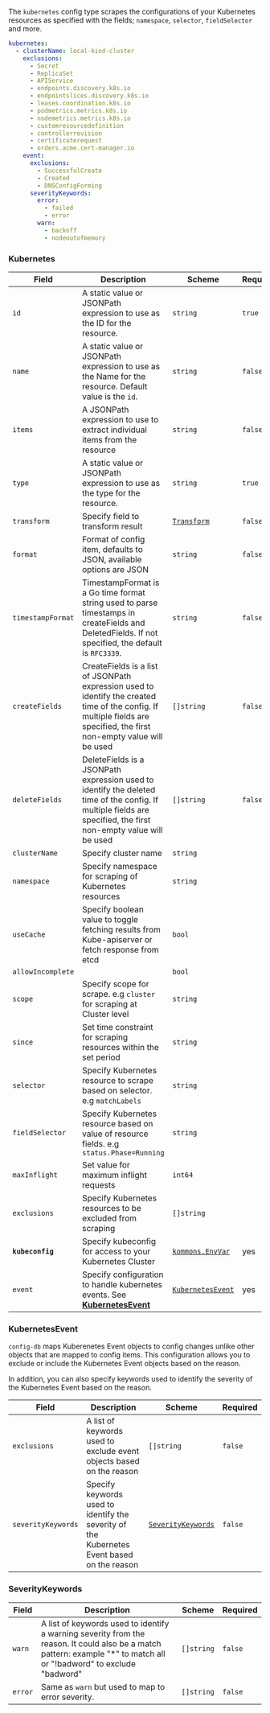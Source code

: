 The `kubernetes` config type scrapes the configurations of your Kubernetes resources as specified with the fields; `namespace`, `selector`, `fieldSelector` and more.

```yaml
kubernetes:
  - clusterName: local-kind-cluster
    exclusions:
      - Secret
      - ReplicaSet
      - APIService
      - endpoints.discovery.k8s.io
      - endpointslices.discovery.k8s.io
      - leases.coordination.k8s.io
      - podmetrics.metrics.k8s.io
      - nodemetrics.metrics.k8s.io
      - customresourcedefinition
      - controllerrevision
      - certificaterequest
      - orders.acme.cert-manager.io
    event:
      exclusions:
        - SuccessfulCreate
        - Created
        - DNSConfigForming
      severityKeywords:
        error:
          - failed
          - error
        warn:
          - backoff
          - nodeoutofmemory
```

### Kubernetes

| Field             | Description                                                                                                                                                             | Scheme                                                                       | Required |
| ----------------- | ----------------------------------------------------------------------------------------------------------------------------------------------------------------------- | ---------------------------------------------------------------------------- | -------- |
| `id`              | A static value or JSONPath expression to use as the ID for the resource.                                                                                                | `string`                                                                     | `true`   |
| `name`            | A static value or JSONPath expression to use as the Name for the resource. Default value is the `id`.                                                                   | `string`                                                                     | `false`  |
| `items`           | A JSONPath expression to use to extract individual items from the resource                                                                                              | `string`                                                                     | `false`  |
| `type`            | A static value or JSONPath expression to use as the type for the resource.                                                                                              | `string`                                                                     | `true`   |
| `transform`       | Specify field to transform result                                                                                                                                       | [`Transform`](./transform.md#transform)                                      | `false`  |
| `format`          | Format of config item, defaults to JSON, available options are JSON                                                                                                     | `string`                                                                     | `false`  |
| `timestampFormat` | TimestampFormat is a Go time format string used to parse timestamps in createFields and DeletedFields. If not specified, the default is `RFC3339`.                      | `string`                                                                     | `false`  |
| `createFields`    | CreateFields is a list of JSONPath expression used to identify the created time of the config. If multiple fields are specified, the first non-empty value will be used | `[]string`                                                                   | `false`  |
| `deleteFields`    | DeleteFields is a JSONPath expression used to identify the deleted time of the config. If multiple fields are specified, the first non-empty value will be used         | `[]string`                                                                   | `false`  |
| `clusterName`     | Specify cluster name                                                                                                                                                    | `string`                                                                     |          |
| `namespace`       | Specify namespace for scraping of Kubernetes resources                                                                                                                  | `string`                                                                     |          |
| `useCache`        | Specify boolean value to toggle fetching results from Kube-apiserver or fetch response from etcd                                                                        | `bool`                                                                       |          |
| `allowIncomplete` |                                                                                                                                                                         | `bool`                                                                       |          |
| `scope`           | Specify scope for scrape. e.g `cluster` for scraping at Cluster level                                                                                                   | `string`                                                                     |          |
| `since`           | Set time constraint for scraping resources within the set period                                                                                                        | `string`                                                                     |          |
| `selector`        | Specify Kubernetes resource to scrape based on selector. e.g `matchLabels`                                                                                              | `string`                                                                     |          |
| `fieldSelector`   | Specify Kubernetes resource based on value of resource fields. e.g `status.Phase=Running`                                                                               | `string`                                                                     |          |
| `maxInflight`     | Set value for maximum inflight requests                                                                                                                                 | `int64`                                                                      |          |
| `exclusions`      | Specify Kubernetes resources to be excluded from scraping                                                                                                               | `[]string`                                                                   |          |
| **`kubeconfig`**  | Specify kubeconfig for access to your Kubernetes Cluster                                                                                                                | [`kommons.EnvVar`](https://pkg.go.dev/github.com/flanksource/kommons#EnvVar) | yes      |
| `event`           | Specify configuration to handle kubernetes events. See [**KubernetesEvent**](#kubernetesevent)                                                                          | [`KubernetesEvent`](#kubernetesevent)                                        | yes      |

### KubernetesEvent

`config-db` maps Kuberenetes Event objects to config changes unlike other objects that are mapped to config items. This configuration allows you to exclude or include the Kubernetes Event objects based on the reason.

In addition, you can also specify keywords used to identify the severity of the Kubernetes Event based on the reason.

| Field              | Description                                                                                | Scheme                                  | Required |
| ------------------ | ------------------------------------------------------------------------------------------ | --------------------------------------- | -------- |
| `exclusions`       | A list of keywords used to exclude event objects based on the reason                       | `[]string`                              | `false`  |
| `severityKeywords` | Specify keywords used to identify the severity of the Kubernetes Event based on the reason | [`SeverityKeywords`](#severitykeywords) | `false`  |

### SeverityKeywords

| Field   | Description                                                                                                                                                            | Scheme     | Required |
| ------- | ---------------------------------------------------------------------------------------------------------------------------------------------------------------------- | ---------- | -------- |
| `warn`  | A list of keywords used to identify a warning severity from the reason. It could also be a match pattern: example "\*" to match all or "!badword" to exclude "badword" | `[]string` | `false`  |
| `error` | Same as `warn` but used to map to error severity.                                                                                                                      | `[]string` | `false`  |
